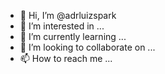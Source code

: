 - 👋 Hi, I’m @adrluizspark
- 👀 I’m interested in ...
- 🌱 I’m currently learning ...
- 💞️ I’m looking to collaborate on ...
- 📫 How to reach me ...

<!---
adrluizspark/adrluizspark is a ✨ special ✨ repository because its `README.md` (this file) appears on your GitHub profile.
You can click the Preview link to take a look at your changes.
--->
